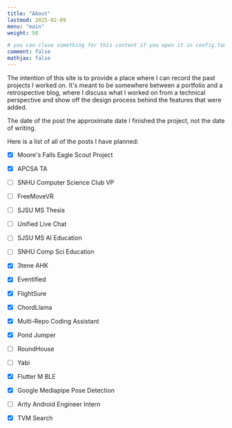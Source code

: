 ```yaml
---
title: "About"
lastmod: 2025-02-09
menu: "main"
weight: 50

# you can close something for this content if you open it in config.toml.
comment: false
mathjax: false
---
```


The intention of this site is to provide a place where I can record the past projects I worked on.
It's meant to be somewhere between a portfolio and a retrospective blog, where I discuss what I 
worked on from a technical perspective and show off the design process behind the features that were added.

The date of the post the approximate date I finished the project, not the date of writing.

Here is a list of all of the posts I have planned:
- [x] Moore's Falls Eagle Scout Project
- [x] APCSA TA
- [ ] SNHU Computer Science Club VP
- [ ] FreeMoveVR
- [ ] SJSU MS Thesis
- [ ] Unified Live Chat
- [ ] SJSU MS AI Education
- [ ] SNHU Comp Sci Education
- [x] 3tene AHK
- [x] Eventified
- [x] FlightSure
- [x] ChordLlama
- [x] Multi-Repo Coding Assistant
- [x] Pond Jumper
- [ ] RoundHouse
- [ ] Yabi
- [x] Flutter M BLE
- [x] Google Mediapipe Pose Detection
- [ ] Arity Android Engineer Intern
- [x] TVM Search

